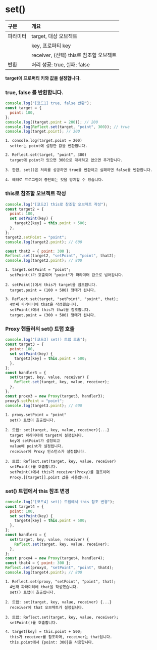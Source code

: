 # set()

| 구분     | 개요                                    |
| :------- | :-------------------------------------- |
| 파라미터 | target, 대상 오브젝트                   |
|          | key, 프로퍼티 key                       |
|          | receiver, (선택) this로 참조할 오브젝트 |
| 반환     | 처리 성공: true, 실패: false            |

**target에 프로퍼티 키와 값을 설정합니다.**

### true, false 를 반환합니다.

```js
console.log("[코드1] true, false 반환");
const target = {
  point: 100,
};
console.log((target.point = 200)); // 200
console.log(Reflect.set(target, "point", 300)); // true
console.log(target.point); // 300
```

    1. console.log(target.point = 200)
      setter는 point에 설정한 값을 반환합니다.

    2. Reflect.set(target, "point", 300)
      target에 point가 있으면 300으로 대체하고 없으면 추가합니다.

    3. 한편, set()은 처리를 성공하면 true를 반환하고 실패하면 false를 반환합니다.

    4. 에러로 프로그램이 중단되는 것을 방지할 수 있습니다.

### this로 참조할 오브젝트 작성

```js
console.log("[코드2] this로 참조할 오브젝트 작성");
const target2 = {
  point: 100,
  set setPoint(key) {
    target2[key] = this.point + 500;
  },
};
target2.setPoint = "point";
console.log(target2.point); // 600

const that2 = { point: 300 };
Reflect.set(target2, "setPoint", "point", that2);
console.log(target2.point); // 800
```

    1. target.setPoint = "point";
      setPoint()가 호출되며 "point"가 파라미터 값으로 넘어갑니다.

    2. setPoint()에서 this가 target을 참조합니다.
      target.point = (100 + 500) 형태가 됩니다.

    3. Reflect.set(target, "setPoint", "point", that);
      4번째 파라미터에 that을 작성했습니다.
      setPoint()에서 this가 that을 참조합니다.
      target.point = (300 + 500) 형태가 됩니다.

### Proxy 핸들러의 set() 트랩 호출

```js
console.log("[코드3] set() 트랩 호출");
const target3 = {
  point: 100,
  set setPoint(key) {
    target3[key] = this.point + 500;
  },
};
const handler3 = {
  set(target, key, value, receiver) {
    Reflect.set(target, key, value, receiver);
  },
};
const proxy3 = new Proxy(target3, handler3);
proxy3.setPoint = "point";
console.log(target3.point); // 600
```

    1. proxy.setPoint = "point"
      set() 트랩이 호출됩니다.

    2. 트랩: set(target, key, value, receiver){...}
      target 파라미터에 target이 설정됩니다.
      key에 setPoint가 설정되고
      value에 point가 설정됩니다.
      receiver에 Proxy 인스턴스가 설정됩니다.

    3. 트랩: Reflect.set(target, key, value, receiver)
      setPoint()를 호출합니다.
      setPoint()에서 this가 receiver(Proxy)를 참조하며
      Proxy.[[target]].point 값을 사용합니다.

### set() 트랩에서 this 참조 변경

```js
console.log("[코드4] set() 트랩에서 this 참조 변경");
const target4 = {
  point: 100,
  set setPoint(key) {
    target4[key] = this.point + 500;
  },
};
const handler4 = {
  set(target, key, value, receiver) {
    Reflect.set(target, key, value, receiver);
  },
};
const proxy4 = new Proxy(target4, handler4);
const that4 = { point: 300 };
Reflect.set(proxy4, "setPoint", "point", that4);
console.log(target4.point); // 800
```

    1. Reflect.set(proxy, "setPoint", "point", that);
      4번째 파라미터에 that을 작성했습니다.
      set() 트랩이 호출됩니다.

    2. 트랩: set(target, key, value, receiver) {...}
      receiver에 that 오브젝트가 설정됩니다.

    3. 트랩: Reflect.set(target, key, value, receiver);
      setPoint()를 호출합니다.

    4. target[key] = this.point + 500;
      this가 receiver를 참조하며, receiver는 that입니다.
      this.point에서 {point: 300}을 사용합니다.
